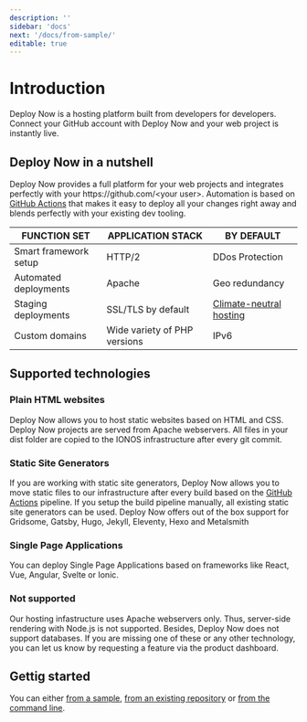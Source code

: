 ```yaml
---
description: ''
sidebar: 'docs'
next: '/docs/from-sample/'
editable: true
---
```


# Introduction

Deploy Now is a hosting platform built from developers for developers. Connect your GitHub account with Deploy Now and your web project is instantly live.

## Deploy Now in a nutshell

Deploy Now provides a full platform for your web projects and integrates perfectly with your https:&#47;&#47;github.com/&lt;your user&gt;. Automation is based on [GitHub Actions](https://github.com/features/actions) that makes it easy to deploy all your changes right away and blends perfectly with your existing dev tooling. 

|FUNCTION SET|APPLICATION STACK|BY DEFAULT|
|-|-|-|
|Smart framework setup|HTTP/2|DDos Protection|
|Automated deployments|Apache|Geo redundancy|
|Staging deployments|SSL/TLS by default|[Climate-neutral hosting](https://www.ionos.com/environment)|
|Custom domains|Wide variety of PHP versions|IPv6|

## Supported technologies

### Plain HTML websites
Deploy Now allows you to host static websites based on HTML and CSS. Deploy Now projects are served from Apache webservers. All files in your dist folder are copied to the IONOS infrastructure after every git commit. 

### Static Site Generators
If you are working with static site generators, Deploy Now allows you to move static files to our infrastructure after every build based on the [GitHub Actions](https://github.com/features/actions) pipeline. If you setup the build pipeline manually, all existing static site generators can be used. Deploy Now offers out of the box support for Gridsome, Gatsby, Hugo, Jekyll, Eleventy, Hexo and Metalsmith

### Single Page Applications
You can deploy Single Page Applications based on frameworks like React, Vue, Angular, Svelte or Ionic.

### Not supported
Our hosting infastructure uses Apache webservers only. Thus, server-side rendering with Node.js is not supported. Besides, Deploy Now does not support databases. If you are missing one of these or any other technology, you can let us know by requesting a feature via the product dashboard.

## Gettig started
You can either [from a sample](/docs/from-sample.md), [from an existing repository](/docs/from-repo.md) or [from the command line](/docs/from-cmd-line.md). 
